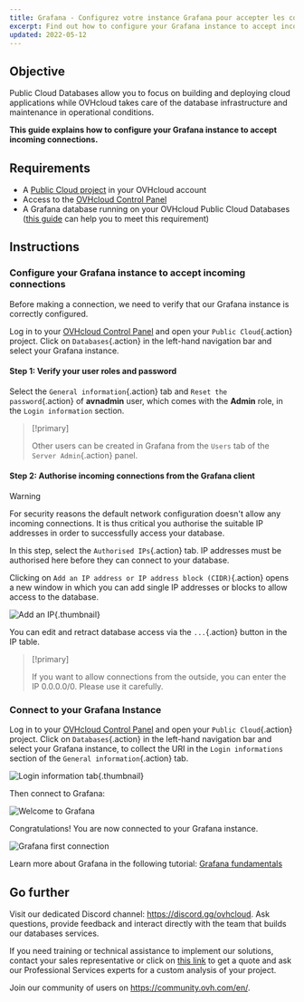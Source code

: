 ```yaml
---
title: Grafana - Configurez votre instance Grafana pour accepter les connexions entrantes (EN)
excerpt: Find out how to configure your Grafana instance to accept incoming connections
updated: 2022-05-12
---
```


## Objective

Public Cloud Databases allow you to focus on building and deploying cloud applications while OVHcloud takes care of the database infrastructure and maintenance in operational conditions.

**This guide explains how to configure your Grafana instance to accept incoming connections.**

## Requirements

- A [Public Cloud project](https://www.ovhcloud.com/fr-ca/public-cloud/) in your OVHcloud account
- Access to the [OVHcloud Control Panel](/links/manager)
- A Grafana database running on your OVHcloud Public Cloud Databases ([this guide](/pages/public_cloud/public_cloud_databases/databases_01_order_control_panel) can help you to meet this requirement)

## Instructions

### Configure your Grafana instance to accept incoming connections

Before making a connection, we need to verify that our Grafana instance is correctly configured.

Log in to your [OVHcloud Control Panel](/links/manager) and open your `Public Cloud`{.action} project. Click on `Databases`{.action} in the left-hand navigation bar and select your Grafana instance.

#### Step 1: Verify your user roles and password

Select the `General information`{.action} tab and `Reset the password`{.action} of **avnadmin** user, which comes with the **Admin** role, in the `Login information` section.

> [!primary]
>
> Other users can be created in Grafana from the `Users` tab of the `Server Admin`{.action} panel.
>

#### Step 2: Authorise incoming connections from the Grafana client

> [!warning]
> For security reasons the default network configuration doesn't allow any incoming connections. It is thus critical you authorise the suitable IP addresses in order to successfully access your database.

In this step, select the `Authorised IPs`{.action} tab. IP addresses must be authorised here before they can connect to your database.

Clicking on `Add an IP address or IP address block (CIDR)`{.action} opens a new window in which you can add single IP addresses or blocks to allow access to the database.

![Add an IP](images/ip_authorize.png){.thumbnail}

You can edit and retract database access via the `...`{.action} button in the IP table.

> [!primary]
>
> If you want to allow connections from the outside, you can enter the IP 0.0.0.0/0. Please use it carefully.
>

### Connect to your Grafana Instance

Log in to your [OVHcloud Control Panel](/links/manager) and open your `Public Cloud`{.action} project. Click on `Databases`{.action} in the left-hand navigation bar and select your Grafana instance, to collect the URI in the `Login informations` section of the `General information`{.action} tab.

![Login information tab](images/grafana_02_prepare_for_incoming_connections-20220530065929522.png){.thumbnail}

Then connect to Grafana:

![Welcome to Grafana](images/grafana_02_prepare_for_incoming_connections-20220530071539383.png)

Congratulations! You are now connected to your Grafana instance.

![Grafana first connection](images/grafana_02_prepare_for_incoming_connections-20220530071725524.png)

Learn more about Grafana in the following tutorial: [Grafana fundamentals](https://grafana.com/tutorials/grafana-fundamentals/?utm_source=grafana_gettingstarted)

## Go further

Visit our dedicated Discord channel: <https://discord.gg/ovhcloud>. Ask questions, provide feedback and interact directly with the team that builds our databases services.

If you need training or technical assistance to implement our solutions, contact your sales representative or click on [this link](https://www.ovhcloud.com/fr-ca/professional-services/) to get a quote and ask our Professional Services experts for a custom analysis of your project.

Join our community of users on <https://community.ovh.com/en/>.

